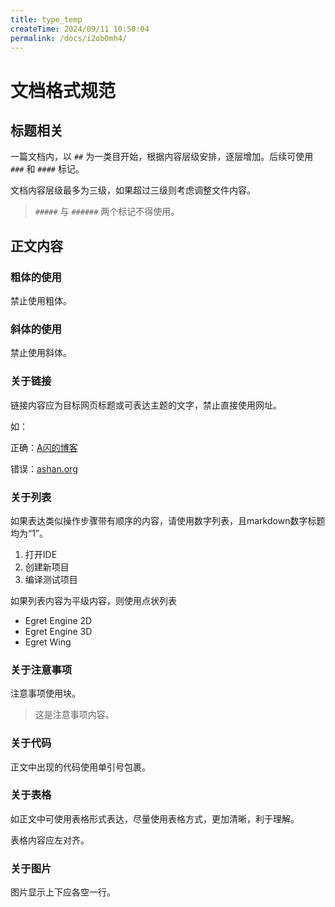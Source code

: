```yaml
---
title: type_temp
createTime: 2024/09/11 10:50:04
permalink: /docs/i2ob0mh4/
---
```

# 文档格式规范

## 标题相关

一篇文档内，以 `##` 为一类目开始，根据内容层级安排，逐层增加。后续可使用 `###` 和 `####` 标记。

文档内容层级最多为三级，如果超过三级则考虑调整文件内容。

> `#####` 与 `######` 两个标记不得使用。

## 正文内容

### 粗体的使用

禁止使用粗体。

### 斜体的使用

禁止使用斜体。

### 关于链接

链接内容应为目标网页标题或可表达主题的文字，禁止直接使用网址。

如：

正确：[A闪的博客](ashan.org)

错误：[ashan.org](ashan.org)

### 关于列表

如果表达类似操作步骤带有顺序的内容，请使用数字列表，且markdown数字标题均为“1”。

1. 打开IDE
1. 创建新项目
1. 编译测试项目

如果列表内容为平级内容，则使用点状列表

- Egret Engine 2D
- Egret Engine 3D
- Egret Wing

### 关于注意事项

注意事项使用块。

> 这是注意事项内容。

### 关于代码

正文中出现的代码使用单引号包裹。

### 关于表格

如正文中可使用表格形式表达，尽量使用表格方式，更加清晰，利于理解。

表格内容应左对齐。

### 关于图片

图片显示上下应各空一行。
